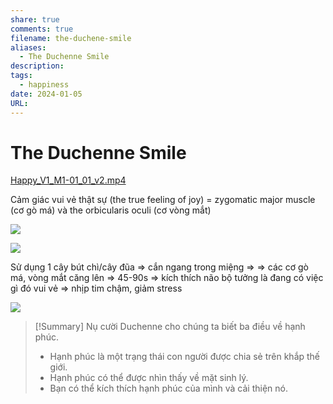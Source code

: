 ```yaml
---
share: true
comments: true
filename: the-duchene-smile
aliases:
  - The Duchenne Smile
description: 
tags:
  - happiness
date: 2024-01-05
URL:
---
```

# The Duchenne Smile
[Happy_V1_M1-01_01_v2.mp4](<file:///Z:\Happiness management\Happy_V1_M1-01_01_v2.mp4>)

Cảm giác vui vẻ thật sự (the true feeling of joy) = zygomatic major muscle (cơ gò má) và the orbicularis oculi (cơ vòng mắt)

![](https://i.imgur.com/3vYxO5R.png)

![](https://i.imgur.com/8WFXSZn.png)


Sử dụng 1 cây bút chì/cây đũa => cắn ngang trong miệng => => các cơ gò má, vòng mắt căng lên => 45-90s => kích thích não bộ tưởng là đang có việc gì đó vui vẻ => nhịp tim chậm, giảm stress

![](https://i.imgur.com/jnq6j0r.png)


> [!Summary] Nụ cười Duchenne cho chúng ta biết ba điều về hạnh phúc.
> - Hạnh phúc là một trạng thái con người được chia sẻ trên khắp thế giới.
> - Hạnh phúc có thể được nhìn thấy về mặt sinh lý.
> - Bạn có thể kích thích hạnh phúc của mình và cải thiện nó.

